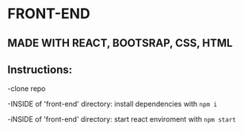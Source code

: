 # FRONT-END  
## MADE WITH REACT, BOOTSRAP, CSS, HTML

Instructions:
---
-clone repo

-INSIDE of 'front-end' directory: install dependencies with `npm i`

-iNSIDE of 'front-end' directory: start react enviroment with `npm start`
